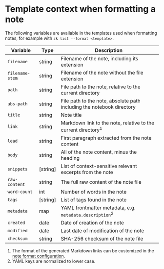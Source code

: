 # Template context when formatting a note

The following variables are available in the templates used when formatting
notes, for example with `zk list --format <template>`.

| Variable        | Type     | Description                                                              |
| --------------- | -------- | ------------------------------------------------------------------------ |
| `filename`      | string   | Filename of the note, including its extension                            |
| `filename-stem` | string   | Filename of the note without the file extension                          |
| `path`          | string   | File path to the note, relative to the current directory                 |
| `abs-path`      | string   | File path to the note, absolute path including the notebook directory    |
| `title`         | string   | Note title                                                               |
| `link`          | string   | Markdown link to the note, relative to the current directory<sup>1</sup> |
| `lead`          | string   | First paragraph extracted from the note content                          |
| `body`          | string   | All of the note content, minus the heading                               |
| `snippets`      | [string] | List of context-sensitive relevant excerpts from the note                |
| `raw-content`   | string   | The full raw content of the note file                                    |
| `word-count`    | int      | Number of words in the note                                              |
| `tags`          | [string] | List of tags found in the note                                           |
| `metadata`      | map      | YAML frontmatter metadata, e.g. `metadata.description`<sup>2</sup>       |
| `created`       | date     | Date of creation of the note                                             |
| `modified`      | date     | Last date of modification of the note                                    |
| `checksum`      | string   | SHA-256 checksum of the note file                                        |

1. The format of the generated Markdown links can be customized in the
   [note format configuration](note-format.md).
2. YAML keys are normalized to lower case.
